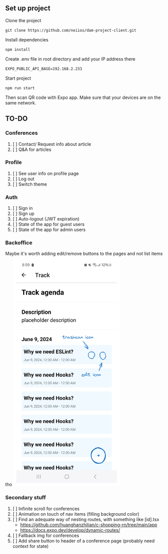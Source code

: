 ## Set up project

Clone the project

```
git clone https://github.com/neiios/dam-project-client.git
```

Install dependencies

```
npm install
```

Create .env file in root directory and add your IP address there

```
EXPO_PUBLIC_API_BASE=192.168.2.233
```

Start project

```
npm run start
```

Then scan QR code with Expo app. Make sure that your devices are on the same network.

## TO-DO

### Conferences

1. [ ] Contact/ Request info about article
2. [ ] Q&A for articles

### Profile

1. [ ] See user info on profile page
2. [ ] Log out
3. [ ] Switch theme

### Auth

1. [ ] Sign in
2. [ ] Sign up
3. [ ] Auto-logout (JWT expiration)
4. [ ] State of the app for guest users
5. [ ] State of the app for admin users

### Backoffice

Maybe it's worth adding edit/remove buttons to the pages and not list items tho
![](./admin-stuff.png)

### Secondary stuff

1. [ ] Infinite scroll for conferences
2. [ ] Animation on touch of nav items (filling background color)
3. [ ] Find an adequate way of nesting routes, with something like [id].tsx
   - https://github.com/huanghanzhilian/c-shopping-rn/tree/main/app
   - https://docs.expo.dev/develop/dynamic-routes/
4. [ ] Fallback img for conferences
5. [ ] Add share button to header of a conference page (probably need context for state)
